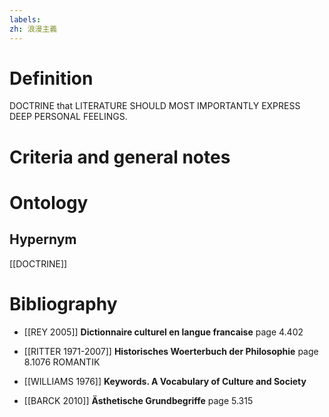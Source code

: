 ```yaml
---
labels: 
zh: 浪漫主義
---
```


# Definition
DOCTRINE that LITERATURE SHOULD MOST IMPORTANTLY EXPRESS DEEP PERSONAL FEELINGS.
# Criteria and general notes
# Ontology

## Hypernym
[[DOCTRINE]]
# Bibliography
- [[REY 2005]]
**Dictionnaire culturel en langue francaise** page 4.402

- [[RITTER 1971-2007]]
**Historisches Woerterbuch der Philosophie** page 8.1076
ROMANTIK
- [[WILLIAMS 1976]]
**Keywords.  A Vocabulary of Culture and Society** 

- [[BARCK 2010]]
**Ästhetische Grundbegriffe** page 5.315
